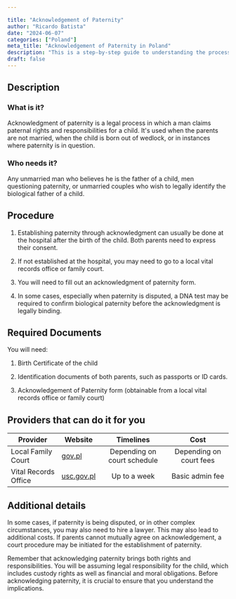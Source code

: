 ```yaml
---

title: "Acknowledgement of Paternity"
author: "Ricardo Batista"
date: "2024-06-07"
categories: ["Poland"]
meta_title: "Acknowledgement of Paternity in Poland"
description: "This is a step-by-step guide to understanding the process of acknowledgement of paternity in Poland."
draft: false
---
```


## Description
### What is it?
Acknowledgment of paternity is a legal process in which a man claims paternal rights and responsibilities for a child. It's used when the parents are not married, when the child is born out of wedlock, or in instances where paternity is in question.

### Who needs it?
Any unmarried man who believes he is the father of a child, men questioning paternity, or unmarried couples who wish to legally identify the biological father of a child.

## Procedure
1. Establishing paternity through acknowledgment can usually be done at the hospital after the birth of the child. Both parents need to express their consent.

2. If not established at the hospital, you may need to go to a local vital records office or family court.

3. You will need to fill out an acknowledgment of paternity form.

4. In some cases, especially when paternity is disputed, a DNA test may be required to confirm biological paternity before the acknowledgment is legally binding.

## Required Documents
You will need:

1. Birth Certificate of the child

2. Identification documents of both parents, such as passports or ID cards.

3. Acknowledgement of Paternity form (obtainable from a local vital records office or family court)

## Providers that can do it for you

| Provider         |     Website     |     Timelines    |       Cost      |
| ---------------  | --------------- |  :-------------: | :-------------: |
| Local Family Court  |  [gov.pl](https://www.gov.pl/)  |     Depending on court schedule    |        Depending on court fees   |
| Vital Records Office | [usc.gov.pl](http://www.usc.gov.pl/)|    Up to a week    |      Basic admin fee      |

## Additional details
In some cases, if paternity is being disputed, or in other complex circumstances, you may also need to hire a lawyer. This may also lead to additional costs. If parents cannot mutually agree on acknowledgement, a court procedure may be initiated for the establishment of paternity. 

Remember that acknowledging paternity brings both rights and responsibilities. You will be assuming legal responsibility for the child, which includes custody rights as well as financial and moral obligations. Before acknowledging paternity, it is crucial to ensure that you understand the implications.